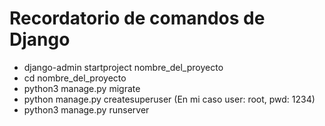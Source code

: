 # Recordatorio de comandos de Django

- django-admin startproject nombre_del_proyecto
- cd nombre_del_proyecto
- python3 manage.py migrate
- python manage.py createsuperuser (En mi caso user: root, pwd: 1234)
- python3 manage.py runserver
